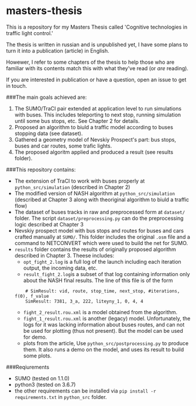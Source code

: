 # masters-thesis
This is a repository for my Masters Thesis called
'Cognitive technologies in traffic light control.'

The thesis is written in russian and is unpublished yet, I have some plans to turn it
into a publication (article) in English.

Howewer, I refer to some chapters of the thesis to help those who are familiar
with its contents match this with what they've read (or _are_ reading).

If you are interested in publication or have a question, open an issue
to get in touch.

###The main goals achieved are:

1. The SUMO/TraCI pair extended at application level to run simulations with buses.
This includes teleporting to next stop, running simulation until some bus stops, etc.
See Chapter 2 for details. 
1. Proposed an algorithm to biuld a traffic model according to buses stopping data 
(see dataset).
2. Gathered a geometry model of Nevskiy Prospect's part: bus stops, buses and
car routes, some trafic lights.
1. The proposed algoritm applied and produced a result (see results folder).
 
###This repository contains:

- The extension of TraCI to work with buses properly at `python_src/simulation` (described in Chapter 2)
- The modified version of NASH algorithm at `python_src/simulation` (described at Chapter 3
along with theoriginal algorithm to biuld a traffic flow)
- The dataset of buses tracks in raw and preprocessed form at `dataset/` folder.
The script `dataset/preprocessing.py` can do the preprocessing logic described at Chapter 3
- Nevskiy prospect model with bus stops and routes for buses and cars crafted manually at
`SUMO/`. This folder includes the original `.osm` file and a command
to NETCONVERT which were used to build the net for SUMO.
- `results` folder contains the results of originally proposed algorithm described 
in Chapter 3. Theese includes:
    - `opt_fight_2.log` is a full log of the launch including each iteration output, the incoming data, etc.
    - `result_fight_2.log`is a subset of that log containing information only about the
    NASH final results. The line of this file is of the form
    ```
        # SimResult: vid, route, stop_time, next_stop, #iterations, f(0), f_value
        SimResult: 7381, 3_a, 222, liteyny_1, 0, 4, 4
    ```
    - `fight_2_result.rou.xml` is a model obtained from the algorithm.
    - `fight_1_result.rou.xml` is another (legacy) model. Unfortunately, the logs for it 
    was lacking information about buses routes, and can not be used for plotting
    (thus not present). But the model can be used for demo.
    - plots from the article, Use `python_src/postprocessing.py` to produce them. It also
    runs a demo on the model, and uses its result to build some plots.
    
 ###Reqiurements
 
 - SUMO (tested on 1.1.0)
 - python3 (tested on 3.6.7)
 - the other requirements can be installed via `pip install -r requirements.txt` 
 in `python_src` folder.

